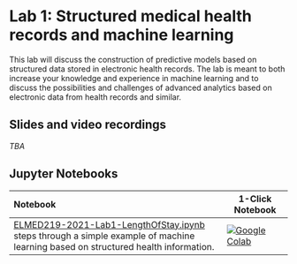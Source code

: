 # Lab 1: Structured medical health records and machine learning

This lab will discuss the construction of predictive models based on structured data stored in electronic health records. The lab is meant to both increase your knowledge and experience in machine learning and to discuss the possibilities and challenges of advanced analytics based on electronic data from health records and similar.


## Slides and video recordings

_TBA_


## Jupyter Notebooks

| Notebook    |      1-Click Notebook      |
|:----------|------|
|  [ELMED219-2021-Lab1-LengthOfStay.ipynb](https://nbviewer.org/github/MMIV-ML/ELMED219-2022/blob/main/Lab1-EHR/ELMED219-2021-Lab1-LengthOfStay.ipynb)  <br>steps through a simple example of machine learning based on structured health information. | [![Google Colab](https://colab.research.google.com/assets/colab-badge.svg)](https://colab.research.google.com/github/MMIV-ML/ELMED219-2022/blob/main/Lab1-EHR/ELMED219-2021-Lab1-LengthOfStay.ipynb)|



